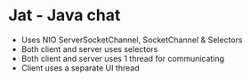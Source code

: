 # Jat - Java chat 

* Uses NIO ServerSocketChannel, SocketChannel & Selectors
* Both client and server uses selectors
* Both client and server uses 1 thread for communicating 
* Client uses a separate UI thread

